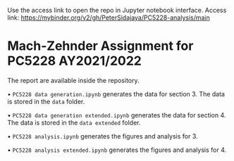 Use the access link to open the repo in Jupyter notebook interface. Access link: https://mybinder.org/v2/gh/PeterSidajaya/PC5228-analysis/main

# Mach-Zehnder Assignment for PC5228 AY2021/2022 #

The report are available inside the repository.

• `PC5228 data generation.ipynb` generates the data for section 3. The data is stored in the `data` folder.

• `PC5228 data generation extended.ipynb` generates the data for section 4. The data is stored in the `data extended` folder.

• `PC5228 analysis.ipynb` generates the figures and analysis for 3.

• `PC5228 analysis extended.ipynb` generates the figures and analysis for 4.
